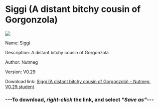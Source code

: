 # Siggi (A distant bitchy cousin of Gorgonzola)

<img src = "https://raw.githubusercontent.com/Arbiter1223/Daigaku-Gurashi-Custom-Students/master/Students/Files/Siggi%20(A%20distant%20bitchy%20cousin%20of%20Gorgonzola).png">

Name: Siggi

Description: A distant bitchy cousin of Gorgonzola

Author: Nutmeg

Version: V0.29

Download link: <a href="https://raw.githubusercontent.com/Arbiter1223/Daigaku-Gurashi-Custom-Students/master/Students/Files/Siggi%20(A%20distant%20bitchy%20cousin%20of%20Gorgonzola)%20-%20Nutmeg%2C%20V0.29.student">Siggi (A distant bitchy cousin of Gorgonzola) - Nutmeg, V0.29.student</a>

### ---**To download, _right-click_ the link, and select _"Save as"_**---
